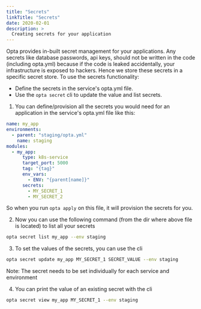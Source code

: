 ```yaml
---
title: "Secrets"
linkTitle: "Secrets"
date: 2020-02-01
description: >
  Creating secrets for your application
---
```


Opta provides in-built secret management for your applications. Any secrets like database passwords, api keys, should not be written in the code (including opta.yml) because if the code is leaked accidentally, your infrastructure is exposed to hackers. Hence we store these secrets in a specific secret store. To use the secrets functionality:

* Define the secrets in the service's opta.yml file.
* Use the `opta secret` cli to update the value and list secrets.

1. You can define/provision all the secrets you would need for an application in the service's opta.yml file like this:

```yaml
name: my_app
environments:
  - parent: "staging/opta.yml"
    name: staging
modules:
  - my_app:
      type: k8s-service
      target_port: 5000
      tag: "{tag}"
      env_vars:
        - ENV: "{parent[name]}"
      secrets:
        - MY_SECRET_1
        - MY_SECRET_2
```

So when you run `opta apply` on this file, it will provision the secrets for you.

2. Now you can use the following command (from the dir where above file is located) to list all your secrets
```bash
opta secret list my_app --env staging
```

3. To set the values of the secrets, you can use the cli
```bash
opta secret update my_app MY_SECRET_1 SECRET_VALUE --env staging
```
Note: The secret needs to be set individually for each service and environment

4. You can print the value of an existing secret with the cli
```bash
opta secret view my_app MY_SECRET_1 --env staging
```
